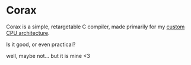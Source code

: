 # Corax

Corax is a simple, retargetable C compiler, made primarily for my [custom CPU architecture](https://github.com/CorvusPrudens/CorvusPrudensUnit). 

Is it good, or even practical?

well, maybe not... but it is mine <3